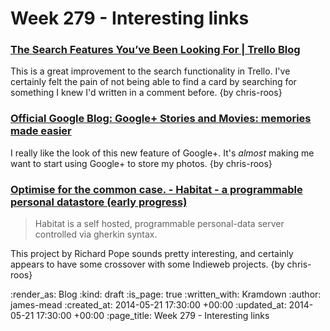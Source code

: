 Week 279 - Interesting links
============================

### [The Search Features You’ve Been Looking For | Trello Blog](http://blog.trello.com/the-search-features-youve-been-looking-for/)

This is a great improvement to the search functionality in Trello. I've certainly felt the pain of not being able to find a card by searching for something I knew I'd written in a comment before. {by chris-roos}

### [Official Google Blog: Google+ Stories and Movies: memories made easier](http://googleblog.blogspot.co.uk/2014/05/google-stories-and-movies-memories-made.html)

I really like the look of this new feature of Google+. It's _almost_ making me want to start using Google+ to store my photos. {by chris-roos}

### [Optimise for the common case. - Habitat - a programmable personal datastore (early progress)](http://blog.oftcc.net/post/86240985111/habitat-a-programmable-personal-datastore-early)

> Habitat is a self hosted, programmable personal-data server controlled via gherkin syntax.

This project by Richard Pope sounds pretty interesting, and certainly appears to have some crossover with some Indieweb projects. {by chris-roos}

:render_as: Blog
:kind: draft
:is_page: true
:written_with: Kramdown
:author: james-mead
:created_at: 2014-05-21 17:30:00 +00:00
:updated_at: 2014-05-21 17:30:00 +00:00
:page_title: Week 279 - Interesting links
